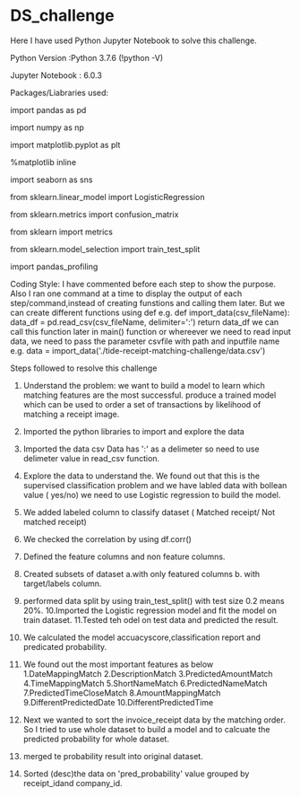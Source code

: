 # DS_challenge
Here I have used Python Jupyter Notebook to solve this challenge.

  Python Version :Python 3.7.6 (!python -V)
  
  Jupyter Notebook : 6.0.3

Packages/Liabraries used:

   import pandas as pd
   
   import numpy as np
   
   import matplotlib.pyplot as plt
   
   %matplotlib inline
   
   import seaborn as sns
   
   from sklearn.linear_model import LogisticRegression
   
   from sklearn.metrics import confusion_matrix
   
   from sklearn import metrics
   
   from sklearn.model_selection import train_test_split
   
   import pandas_profiling

Coding Style:
I have commented before each step to show the purpose.
Also I ran one command at a time to display the output of each step/command,instead of creating funstions and calling them later.
But we can create different functions using def
e.g. 
def import_data(csv_fileName):
   data_df = pd.read_csv(csv_fileName, delimiter=':')
  return data_df
  we can call this function later in main() function or whereever we need to read input data, we need to  pass the parameter    csvfile with path and inputfile name
e.g.  data = import_data('./tide-receipt-matching-challenge/data.csv')

Steps followed to resolve this challenge
1. Understand the problem:
   we want to build a model to learn which matching features are the most successful.
   produce a trained model which can be used to order a set of transactions by likelihood of matching a receipt image. 
2. Imported the python libraries to import and explore the data
3. Imported the data csv
   Data has ':' as a delimeter so need to use delimeter value in read_csv function.
4. Explore the data to understand the. We found out that this is the supervised classification problem and we have labled data
  with bollean value ( yes/no) we need to use Logistic regression to build the model.
5. We added labeled column to classify dataset ( Matched receipt/ Not matched receipt)
6. We checked the correlation by using df.corr()
7. Defined the feature columns and non feature columns.
8. Created subsets of dataset a.with only featured columns b. with target/labels column.
9. performed data split by using train_test_split() with test size 0.2 means 20%.
10.Imported the Logistic regression model and fit the  model on train dataset.
11.Tested teh odel on test data and predicted the result.
12. We calculated the model accuacyscore,classification report and predicated probability.
13. We found out the most important features as below
   1.DateMappingMatch
   2.DescriptionMatch
   3.PredictedAmountMatch
   4.TimeMappingMatch
   5.ShortNameMatch
   6.PredictedNameMatch
   7.PredictedTimeCloseMatch
   8.AmountMappingMatch
   9.DifferentPredictedDate
   10.DifferentPredictedTime
   
 14. Next we wanted to sort the invoice_receipt data by the matching order. So I tried to use whole dataset to build a model    and to calcuate the predicted probability for whole dataset.
 15. merged te probability result into original dataset.
 16. Sorted (desc)the data on 'pred_probability' value grouped by receipt_idand company_id.
 

